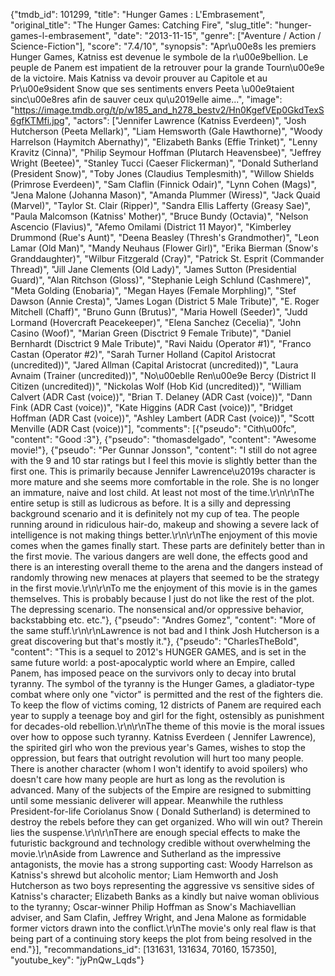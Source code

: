 {"tmdb_id": 101299, "title": "Hunger Games : L'Embrasement", "original_title": "The Hunger Games: Catching Fire", "slug_title": "hunger-games-l-embrasement", "date": "2013-11-15", "genre": ["Aventure / Action / Science-Fiction"], "score": "7.4/10", "synopsis": "Apr\u00e8s les premiers Hunger Games, Katniss est devenue le symbole de la r\u00e9bellion. Le peuple de Panem est impatient de la retrouver pour la grande Tourn\u00e9e de la victoire. Mais Katniss va devoir prouver au Capitole et au Pr\u00e9sident Snow que ses sentiments envers Peeta \u00e9taient sinc\u00e8res afin de sauver ceux qu\u2019elle aime...", "image": "https://image.tmdb.org/t/p/w185_and_h278_bestv2/Hn0KgefVEp0GkdTexS6gfKTMfi.jpg", "actors": ["Jennifer Lawrence (Katniss Everdeen)", "Josh Hutcherson (Peeta Mellark)", "Liam Hemsworth (Gale Hawthorne)", "Woody Harrelson (Haymitch Abernathy)", "Elizabeth Banks (Effie Trinket)", "Lenny Kravitz (Cinna)", "Philip Seymour Hoffman (Plutarch Heavensbee)", "Jeffrey Wright (Beetee)", "Stanley Tucci (Caeser Flickerman)", "Donald Sutherland (President Snow)", "Toby Jones (Claudius Templesmith)", "Willow Shields (Primrose Everdeen)", "Sam Claflin (Finnick Odair)", "Lynn Cohen (Mags)", "Jena Malone (Johanna Mason)", "Amanda Plummer (Wiress)", "Jack Quaid (Marvel)", "Taylor St. Clair (Ripper)", "Sandra Ellis Lafferty (Greasy Sae)", "Paula Malcomson (Katniss' Mother)", "Bruce Bundy (Octavia)", "Nelson Ascencio (Flavius)", "Afemo Omilami (District 11 Mayor)", "Kimberley Drummond (Rue's Aunt)", "Deena Beasley (Thresh's Grandmother)", "Leon Lamar (Old Man)", "Mandy Neuhaus (Flower Girl)", "Erika Bierman (Snow's Granddaughter)", "Wilbur Fitzgerald (Cray)", "Patrick St. Esprit (Commander Thread)", "Jill Jane Clements (Old Lady)", "James Sutton (Presidential Guard)", "Alan Ritchson (Gloss)", "Stephanie Leigh Schlund (Cashmere)", "Meta Golding (Enobaria)", "Megan Hayes (Female Morphling)", "Stef Dawson (Annie Cresta)", "James Logan (District 5 Male Tribute)", "E. Roger Mitchell (Chaff)", "Bruno Gunn (Brutus)", "Maria Howell (Seeder)", "Judd Lormand (Hovercraft Peacekeeper)", "Elena Sanchez (Cecelia)", "John Casino (Woof)", "Marian Green (Disctrict 9 Female Tribute)", "Daniel Bernhardt (Disctrict 9 Male Tribute)", "Ravi Naidu (Operator #1)", "Franco Castan (Operator #2)", "Sarah Turner Holland (Capitol Aristocrat (uncredited))", "Jared Allman (Capital Aristocrat (uncredited))", "Laura Avnaim (Trainer (uncredited))", "No\u00eblle Ren\u00e9e Bercy (District II Citizen (uncredited))", "Nickolas Wolf (Hob Kid (uncredited))", "William Calvert (ADR Cast (voice))", "Brian T. Delaney (ADR Cast (voice))", "Dann Fink (ADR Cast (voice))", "Kate Higgins (ADR Cast (voice))", "Bridget Hoffman (ADR Cast (voice))", "Ashley Lambert (ADR Cast (voice))", "Scott Menville (ADR Cast (voice))"], "comments": [{"pseudo": "Cith\u00fc", "content": "Good :3"}, {"pseudo": "thomasdelgado", "content": "Awesome movie!"}, {"pseudo": "Per Gunnar Jonsson", "content": "I still do not agree with the 9 and 10 star ratings but I feel this movie is slightly better than the first one. This is primarily because Jennifer Lawrence\u2019s character is more mature and she seems more comfortable in the role. She is no longer an immature, naive and lost child. At least not most of the time.\r\n\r\nThe entire setup is still as ludicrous as before. It is a silly and depressing background scenario and it is definitely not my cup of tea. The people running around in ridiculous hair-do, makeup and showing a severe lack of intelligence is not making things better.\r\n\r\nThe enjoyment of this movie comes when the games finally start. These parts are definitely better than in the first movie. The various dangers are well done, the effects good and there is an interesting overall theme to the arena and the dangers instead of randomly throwing new menaces at players that seemed to be the strategy in the first movie.\r\n\r\nTo me the enjoyment of this movie is in the games themselves. This is probably because I just do not like the rest of the plot. The depressing scenario. The nonsensical and/or oppressive behavior, backstabbing etc. etc."}, {"pseudo": "Andres Gomez", "content": "More of the same stuff.\r\n\r\nLawrence is not bad and I think Josh Hutcherson is a great discovering but that's mostly it."}, {"pseudo": "CharlesTheBold", "content": "This is a sequel to 2012's HUNGER GAMES, and is set in the same future world: a post-apocalyptic world where an Empire, called Panem, has imposed peace on the survivors only to decay into brutal tyranny. The symbol of the tyranny is the Hunger Games, a gladiator-type combat where only one \"victor\" is permitted and the rest of the fighters die. To keep the flow of victims coming, 12 districts of Panem are required each year to supply a teenage boy and girl for the fight, ostensibly as punishment for decades-old rebellion.\r\n\r\nThe theme of this movie is the moral issues over how to oppose such tyranny. Katniss Everdeen ( Jennifer Lawrence), the spirited girl who won the previous year's Games, wishes to stop the oppression, but fears that outright revolution will hurt too many people. There is another character (whom I won't identify to avoid spoilers) who doesn't care how many people are hurt as long as the revolution is advanced. Many of the subjects of the Empire are resigned to submitting until some messianic deliverer will appear. Meanwhile the ruthless President-for-life Coriolanus Snow ( Donald Sutherland) is determined to destroy the rebels before they can get organized. Who will win out? Therein lies the suspense.\r\n\r\nThere are enough special effects to make the futuristic background and technology credible without overwhelming the movie.\r\nAside from Lawrence and Sutherland as the impressive antagonists, the movie has a strong supporting cast: Woody Harrelson as Katniss's shrewd but alcoholic mentor; Liam Hemworth and Josh Hutcherson as two boys representing the aggressive vs sensitive sides of Katniss's character; Elizabeth Banks as a kindly but naive woman oblivious to the tyranny; Oscar-winner Philip Hoffman as Snow's Machiavellian adviser, and Sam Clafin, Jeffrey Wright, and Jena Malone as formidable former victors drawn into the conflict.\r\nThe movie's only real flaw is that being part of a continuing story keeps the plot from being resolved in the end."}], "recommandations_id": [131631, 131634, 70160, 157350], "youtube_key": "jyPnQw_Lqds"}